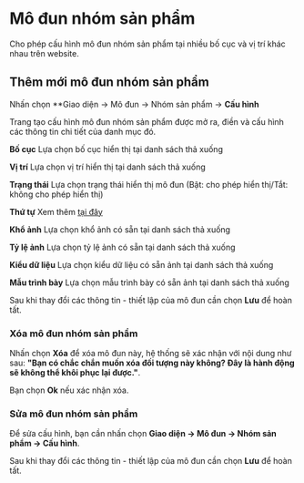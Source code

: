 
# Mô đun nhóm sản phẩm

Cho phép cấu hình mô đun nhóm sản phẩm tại nhiều bố cục và vị trí khác nhau trên website.

## Thêm mới mô đun nhóm sản phẩm

Nhấn chọn **Giao diện -> Mô đun -> Nhóm sản phẩm -> **Cấu hình**

Trang tạo cấu hình mô đun nhóm sản phẩm được mở ra, điền và cấu hình các thông tin chi tiết của danh mục đó.

**Bố cục**
Lựa chọn bố cục hiển thị tại danh sách thả xuống

**Vị trí**
Lựa chọn vị trí hiển thị tại danh sách thả xuống

**Trạng thái**
Lựa chọn trạng thái hiển thị mô đun (Bật: cho phép hiển thị/Tắt: không cho phép hiển thị)

**Thứ tự**
Xem thêm [tại đây](https://mkmate.osd.vn/docs/common/logic)

**Khổ ảnh**
Lựa chọn khổ ảnh có sẵn tại danh sách thả xuống

**Tỷ lệ ảnh**
Lựa chọn tỷ lệ ảnh có sẵn tại danh sách thả xuống

**Kiểu dữ liệu**
Lựa chọn kiểu dữ liệu có sẵn ảnh tại danh sách thả xuống

**Mẫu trình bày**
Lựa chọn mẫu trình bày có sẵn ảnh tại danh sách thả xuống

Sau khi thay đổi các thông tin - thiết lập của mô đun cần chọn **Lưu** để hoàn tất.

### Xóa mô đun nhóm sản phẩm

Nhấn chọn **Xóa** để xóa mô đun này, hệ thống sẽ xác nhận với nội dung như sau: **"Bạn có chắc chắn muốn xóa đối tượng này không? Đây là hành động sẽ không thể khôi phục lại được."**. 

Bạn chọn **Ok** nếu xác nhận xóa.

### Sửa mô đun nhóm sản phẩm

Để sửa cấu hình, bạn cần nhấn chọn **Giao diện -> Mô đun -> Nhóm sản phẩm -> Cấu hình**.

Sau khi thay đổi các thông tin - thiết lập của mô đun cần chọn **Lưu** để hoàn tất.